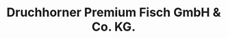 ---
title: "Druchhorner Premium Fisch GmbH & Co. KG."
url: /ankum/druchhorner-premium-fisch-gmbh-und-co-kg/
shop: Fisch
---